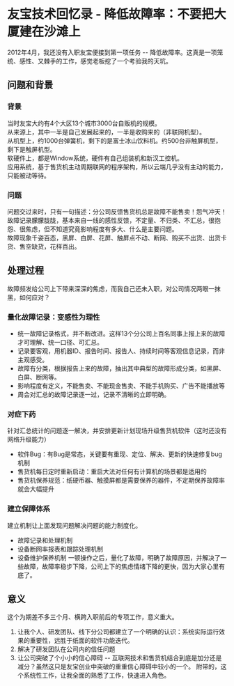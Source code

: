 # 友宝技术回忆录 - 降低故障率：不要把大厦建在沙滩上

2012年4月，我还没有入职友宝便接到第一项任务 -- 降低故障率。这真是一项笼统、感性、又棘手的工作，感觉老板挖了一个考验我的天坑。

## 问题和背景
### 背景  
当时友宝大约有4个大区13个城市3000台自贩机的规模。  
从来源上，其中一半是自己发展起来的，一半是收购来的（非联网机型）。  
从机型上，约1000台弹簧机，剩下的是富士冰山饮料机。约500台非触屏机型，剩下是触屏机型。  
软硬件上，都是Window系统，硬件有自己组装机和新汉工控机。  
应用系统，基于售货机主动周期联网的程序架构，所以云端几乎没有主动的能力，只能被动等待。  
### 问题  
问题交过来时，只有一句描述：分公司反馈售货机总是故障不能售卖！怨气冲天！  
故障记录朦朦胧胧，基本来自一线的感性反馈，不定量、不归类、不汇总，很抱怨、很焦虑，但不知道究竟影响程度有多大、什么是主要问题。  
故障现象千姿百态，黑屏、白屏、花屏、触屏点不动、断网、购买不出货、出货卡货、售空缺货，花样百出。  

## 处理过程
故障频发给公司上下带来深深的焦虑，而我自己还未入职，对公司情况两眼一抹黑，如何应对？  
### 量化故障记录：变感性为理性
- 统一故障记录格式，并不断改进。这样13个分公司上百名同事上报上来的故障才可理解、统一口径、可汇总。
- 记录要客观，用机器ID、报告时间、报告人、持续时间等客观信息记录，而非主观感受。
- 故障有分类，根据报告上来的故障，抽出其中典型的故障形成分类，如黑屏、白屏、断网等。
- 影响程度有定义，不能售卖、不能现金售卖、不能手机购买、广告不能播放等
- 周会对汇总的故障记录逐一过，记录不清晰的立即明确。
### 对症下药
针对汇总统计的问题逐一解决，并安排更新计划现场升级售货机软件（这时还没有网络升级能力）
- 软件Bug：有Bug是常态，关键要有重现、定位、解决、更新的快速修复bug机制
- 售货机每日定时重新启动：重启大法对任何有计算机的场景都是适用的
- 售货机保养规范：纸硬币器、触摸屏都是需要保养的器件，不定期保养故障率就会大幅提升
### 建立保障体系
建立机制让上面发现问题解决问题的能力制度化。
- 故障记录和处理机制
- 设备断网率报表和跟踪处理机制
- 设备维护保养机制
一顿操作之后，量化了故障，明确了故障原因，并解决了一些故障，故障率稳步下降，公司上下的焦虑情绪下降的更快，因为大家心里有底了。  

## 意义
这个为期差不多三个月、横跨入职前后的专项工作，意义重大。
1. 让我个人、研发团队、线下分公司都建立了一个明确的认识：系统实际运行效果的重要性，远胜于纸面的软件功能迭代。
2. 解决了研发团队在公司内的信任问题
3. 让公司突破了个小小的信心障碍 -- 互联网技术和售货机结合到底是加分还是减分？虽然这只是友宝创业中突破的重重信心障碍中较小的一个。
附带的，这个系统性工作，让我全面的熟悉了工作，快速进入角色。
